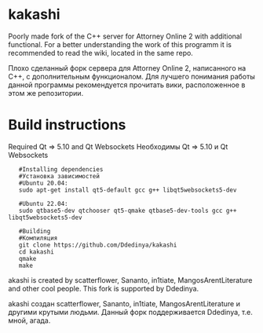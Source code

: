 # kakashi
Poorly made fork of the C++ server for Attorney Online 2 with additional functional.
For a better understanding the work of this programm it is recommended to read the wiki, located in the same repo.

Плохо сделанный форк сервера для Attorney Online 2, написанного на C++, с дополнительным функционалом.
Для лучшего понимания работы данной программы рекомендуется прочитать вики, расположенное в этом же репозитории.

# Build instructions

Required Qt => 5.10 and Qt Websockets
Необходимы Qt => 5.10 и Qt Websockets

```
   #Installing dependencies
   #Установка зависимостей
   #Ubuntu 20.04:
   sudo apt-get install qt5-default gcc g++ libqt5websockets5-dev

   #Ubuntu 22.04:
   sudo qtbase5-dev qtchooser qt5-qmake qtbase5-dev-tools gcc g++ libqt5websockets5-dev

   #Building
   #Компиляция
   git clone https://github.com/Ddedinya/kakashi
   cd kakashi
   qmake
   make
```

akashi is created by scatterflower, Sananto, in1tiate, MangosArentLiterature and other cool people.
This fork is supported by Ddedinya.

akashi создан scatterflower, Sananto, in1tiate, MangosArentLiterature и другими крутыми людьми.
Данный форк поддерживается Ddedinya, т.е. мной, агада.
